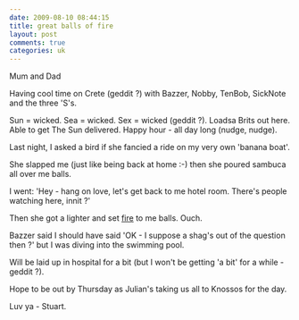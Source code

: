 ```yaml
---
date: 2009-08-10 08:44:15
title: great balls of fire
layout: post
comments: true
categories: uk
---
```

Mum and Dad

Having cool time on Crete (geddit ?) with Bazzer, Nobby, TenBob,
SickNote and the three 'S's.

Sun = wicked. Sea = wicked. Sex = wicked (geddit ?). Loadsa Brits out
here. Able to get The Sun delivered. Happy hour - all day long (nudge,
nudge).

Last night, I asked a bird if she fancied a ride on my very own 'banana
boat'.

She slapped me (just like being back at home :-) then she poured sambuca
all over me balls.

I went: 'Hey - hang on love, let's get back to me hotel room. There's
people watching here, innit ?'

Then she got a lighter and set
[fire](http://news.bbc.co.uk/1/hi/world/europe/8189296.stm) to me balls.
Ouch.

Bazzer said I should have said 'OK - I suppose a shag's out of the
question then ?' but I was diving into the swimming pool.

Will be laid up in hospital for a bit (but I won't be getting 'a bit'
for a while - geddit ?).

Hope to be out by Thursday as Julian's taking us all to Knossos for the
day.

Luv ya - Stuart.
